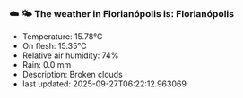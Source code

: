 ### ☁️ 🌤️  The weather in Florianópolis is: Florianópolis

- Temperature: 15.78°C
- On flesh: 15.35°C
- Relative air humidity: 74%
- Rain: 0.0 mm
- Description: Broken clouds
- last updated: 2025-09-27T06:22:12.963069
